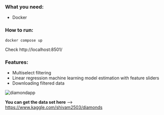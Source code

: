 ### What you need:
* Docker

### How to run:
```
docker compose up
```

Check http://localhost:8501/

### Features:
- Multiselect filtering
- Linear regression machine learning model estimation with feature sliders
- Downloading filtered data

![diamondapp](https://user-images.githubusercontent.com/86803100/135753842-19c4f4d9-14bc-48a5-bd75-57bb990f0859.png)

**You can get the data set here** --> https://www.kaggle.com/shivam2503/diamonds





